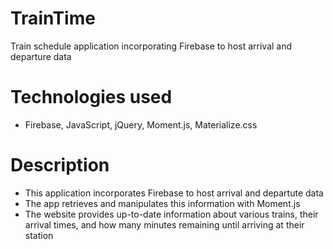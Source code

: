 # TrainTime
Train schedule application incorporating Firebase to host arrival and departure data

# Technologies used
* Firebase, JavaScript, jQuery, Moment.js, Materialize.css

# Description
* This application incorporates Firebase to host arrival and departute data
* The app retrieves and manipulates this information with Moment.js
* The website provides up-to-date information about various trains, their arrival times, and how many minutes remaining until arriving at their station


<!-- Thomas Shining Time Station -->

<!-- git adds -->
<!-- git add index.html -->
<!-- git add README.md -->
<!-- git add assets/css/zazz.css -->
<!-- git add assets/js/scratch.js -->
<!-- git add assets/js/app.js -->